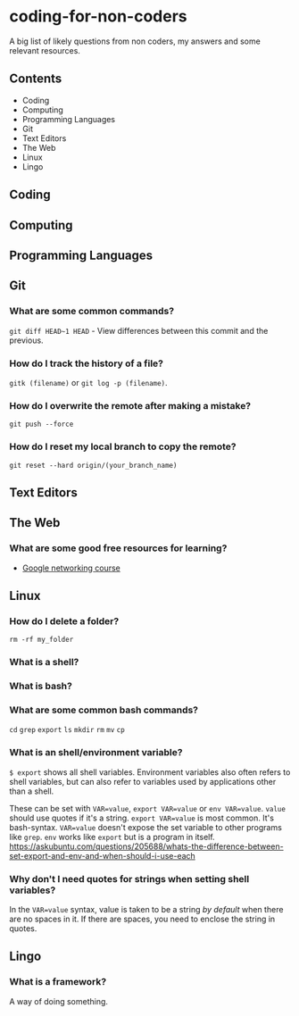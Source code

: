 # coding-for-non-coders
A big list of likely questions from non coders, my answers and some relevant resources.

## Contents
* Coding
* Computing
* Programming Languages
* Git
* Text Editors
* The Web
* Linux
* Lingo

## Coding

## Computing

## Programming Languages

## Git

### What are some common commands?
`git diff HEAD~1 HEAD` - View differences between this commit and the previous.

### How do I track the history of a file?
`gitk (filename)` or `git log -p (filename)`.

### How do I overwrite the remote after making a mistake?
`git push --force`

### How do I reset my local branch to copy the remote?
`git reset --hard origin/(your_branch_name)`

## Text Editors

## The Web

### What are some good free resources for learning?
* [Google networking course](https://www.coursera.org/learn/computer-networking)
     
## Linux

### How do I delete a folder?
`rm -rf my_folder`

### What is a shell?

### What is bash?

### What are some common bash commands?
`cd`
`grep`
`export`
`ls`
`mkdir`
`rm`
`mv`
`cp`

### What is an shell/environment variable?
`$ export` shows all shell variables.
Environment variables also often refers to shell variables, but can also refer
to variables used by applications other than a shell.

These can be set with `VAR=value`, `export VAR=value` or `env VAR=value`. `value` should use quotes if it's a string.
`export VAR=value` is most common. It's bash-syntax. `VAR=value` doesn't expose
the set variable to other programs like `grep`. `env` works like `export` but is a program in itself.
https://askubuntu.com/questions/205688/whats-the-difference-between-set-export-and-env-and-when-should-i-use-each

### Why don't I need quotes for strings when setting shell variables?
In the `VAR=value` syntax, value is taken to be a string *by default* when there are no spaces in it. If there are spaces, you need to enclose the string in quotes.

## Lingo

### What is a framework?
A way of doing something.



